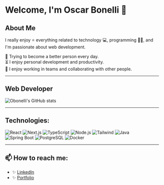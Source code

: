 # Welcome, I'm Oscar Bonelli 👋

## About Me
I really enjoy ⭐ everything related to technology 💻, programming 👩‍💻, and I'm passionate about web development.  

🌱 Trying to become a better person every day.  
⏳ I enjoy personal development and productivity.  
💬 I enjoy working in teams and collaborating with other people.  

---

## Web Developer
![Obonelli's GitHub stats](https://github-readme-stats.vercel.app/api?username=obonelli&show_icons=true&theme=radical)

---

## Technologies:
![React](https://img.shields.io/badge/-React-61DAFB?logo=react&logoColor=white&style=for-the-badge)
![Next.js](https://img.shields.io/badge/-Next.js-000000?logo=next.js&logoColor=white&style=for-the-badge)
![TypeScript](https://img.shields.io/badge/-TypeScript-3178C6?logo=typescript&logoColor=white&style=for-the-badge)
![Node.js](https://img.shields.io/badge/-Node.js-339933?logo=node.js&logoColor=white&style=for-the-badge)
![Tailwind](https://img.shields.io/badge/-TailwindCSS-06B6D4?logo=tailwindcss&logoColor=white&style=for-the-badge)
![Java](https://img.shields.io/badge/-Java-007396?logo=java&logoColor=white&style=for-the-badge)
![Spring Boot](https://img.shields.io/badge/-SpringBoot-6DB33F?logo=springboot&logoColor=white&style=for-the-badge)
![PostgreSQL](https://img.shields.io/badge/-PostgreSQL-336791?logo=postgresql&logoColor=white&style=for-the-badge)
![Docker](https://img.shields.io/badge/-Docker-2496ED?logo=docker&logoColor=white&style=for-the-badge)

---

## 📫 How to reach me:
- ✨ [LinkedIn](https://www.linkedin.com/in/obonelli/)  
- ✨ [Portfolio](https://obonelli.dev)  
